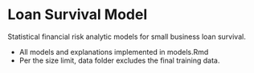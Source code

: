 # Loan Survival Model
Statistical financial risk analytic models for small business loan survival.

* All models and explanations implemented in models.Rmd
* Per the size limit, data folder excludes the final training data.

